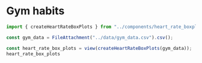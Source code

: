 # Gym habits

```js
import { createHeartRateBoxPlots } from "../components/heart_rate_boxplot.js";
```

```js
const gym_data = FileAttachment("../data/gym_data.csv").csv();
```

```js
const heart_rate_box_plots = view(createHeartRateBoxPlots(gym_data));
heart_rate_box_plots
```